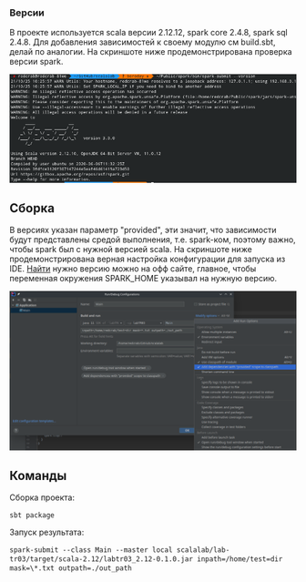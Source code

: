 ### Версии

В проекте используется scala версии 2.12.12, spark core 2.4.8, spark sql 2.4.8. Для добавления зависимостей к своему модулю  см  build.sbt, делай по аналогии. На скриншоте ниже продемонстрирована проверка версии spark.

![Версия spark](./pictures/version.png)

## Сборка

В версиях указан параметр "provided", эти значит, что зависимости будут представлены средой выполнения, т.е. spark-ком, поэтому важно, чтобы spark был с нужной версией scala. На скриншоте ниже продемонстрирована верная настройка конфигурации для запуска из IDE.
[Найти](https://spark.apache.org/downloads.html) нужно версию можно на офф сайте, главное, чтобы переменная окружения SPARK_HOME указывал на нужную версию.

![Настройка IDE](./pictures/settings.png)


## Команды

Сборка проекта: 
```shell
sbt package
```
Запуск результата: 
```
spark-submit --class Main --master local scalalab/lab-tr03/target/scala-2.12/labtr03_2.12-0.1.0.jar inpath=/home/test=dir mask=\*.txt outpath=./out_path
```


